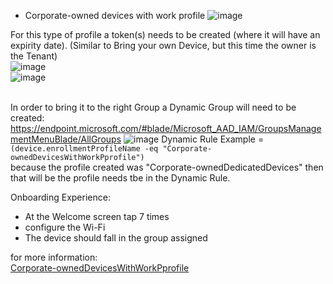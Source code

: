 * Corporate-owned devices with work profile
![image](https://user-images.githubusercontent.com/44326428/178164619-f1fa605d-a16b-400c-a6f1-f721989cc3f5.png)

For this type of profile a token(s) needs to be created (where it will have an expirity date). (Similar to Bring your own Device, but this time the owner is the Tenant)<br/>
![image](https://user-images.githubusercontent.com/44326428/178164665-d8796314-0630-4c12-a5b5-19f1932c8e0a.png)<br/>
![image](https://user-images.githubusercontent.com/44326428/178164725-4b3afa3c-7d51-46be-a916-50f167e0f568.png)<br/>

<br/>In order to bring it to the right Group a Dynamic Group will need to be created: <br/>
https://endpoint.microsoft.com/#blade/Microsoft_AAD_IAM/GroupsManagementMenuBlade/AllGroups
![image](https://user-images.githubusercontent.com/44326428/178164923-1234235a-5862-4bdf-9dcc-f06c0785ebb5.png)
Dynamic Rule Example = ``` (device.enrollmentProfileName -eq "Corporate-ownedDevicesWithWorkPprofile")```<br/>
because the profile created was "Corporate-ownedDedicatedDevices" then that will be the profile needs tbe in the Dynamic Rule.<br/>

Onboarding Experience:
* At the Welcome screen tap 7 times
* configure the Wi-Fi 
* The device should fall in the group assigned

for more information: <br/>
[Corporate-ownedDevicesWithWorkPprofile](https://www.inthecloud247.com/how-to-configure-android-corporate-owned-personally-enabled-user-devices-with-microsoft-intune/)
